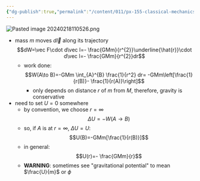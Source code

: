 ```yaml
---
{"dg-publish":true,"permalink":"/content/011/px-155-classical-mechanics-and-special-reltivity/classical-mechanics/px-155-c-work-and-energy/px-155-c3-gravitational-potential-energy/","created":"2024-10-01T18:27:09.517+01:00","updated":"2024-11-26T19:55:25.573+00:00"}
---
```


![Pasted image 20240218110526.png](/img/user/pics/Pasted%20image%2020240218110526.png)
- mass  $m$ moves $d\vec l$ along its trajectory
$$dW=\vec F\cdot d\vec l=- \frac{GMm}{r^{2}}\underline{\hat{r}}\cdot d\vec l=- \frac{GMm}{r^{2}}dr$$
	- work done:
$$W(A\to B)=-GMm \int_{A}^{B} \frac{1}{r^2} dr= -GMm\left[\frac{1}{r(B)}- \frac{1}{r(A)}\right]$$
		- only depends on distance $r$ of $m$ from $M$, therefore, gravity is conservative
- need to set $U=0$ somewhere
	- by convention, we choose $r=\infty$
$$\Delta U=-W(A\to B)$$
	- so, if $A$ is at $r=\infty$, $\Delta U=U$:
$$U(B)=-GMm[\frac{1}{r(B)}]$$
	- in general:
$$U(r)=- \frac{GMm}{r}$$
	- **WARNING**: sometimes see "gravitational potential" to mean $\frac{U}{m}$ or $\phi$ 

